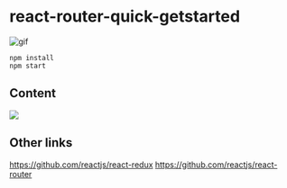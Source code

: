 # react-router-quick-getstarted

![gif](http://7xkeqi.com1.z0.glb.clouddn.com/redux-react-router-quick-getstarted.gif)

```
npm install
npm start
```

## Content
![](https://qn-rockq1.rockq.org/Ft50KkMymYfFIriXAcRPgHETazoJ)


## Other links

https://github.com/reactjs/react-redux
https://github.com/reactjs/react-router
[](https://github.com/rockq-org/a-cartoon-intro-to-redux-cn)


